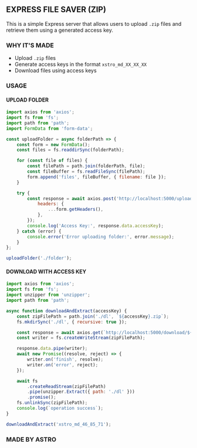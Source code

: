 ## EXPRESS FILE SAVER (ZIP)

This is a simple Express server that allows users to upload `.zip` files and retrieve them using a generated access key.

### WHY IT'S MADE

- Upload `.zip` files
- Generate access keys in the format `xstro_md_XX_XX_XX`
- Download files using access keys

### USAGE

#### UPLOAD FOLDER

```javascript
import axios from 'axios';
import fs from 'fs';
import path from 'path';
import FormData from 'form-data';

const uploadFolder = async folderPath => {
	const form = new FormData();
	const files = fs.readdirSync(folderPath);

	for (const file of files) {
		const filePath = path.join(folderPath, file);
		const fileBuffer = fs.readFileSync(filePath);
		form.append('files', fileBuffer, { filename: file });
	}

	try {
		const response = await axios.post('http://localhost:5000/upload', form, {
			headers: {
				...form.getHeaders(),
			},
		});
		console.log('Access Key:', response.data.accessKey);
	} catch (error) {
		console.error('Error uploading folder:', error.message);
	}
};

uploadFolder('./folder');
```

#### DOWNLOAD WITH ACCESS KEY

```javascript
import axios from 'axios';
import fs from 'fs';
import unzipper from 'unzipper';
import path from 'path';

async function downloadAndExtract(accessKey) {
	const zipFilePath = path.join('./dl', `${accessKey}.zip`);
	fs.mkdirSync('./dl', { recursive: true });

	const response = await axios.get(`http://localhost:5000/download/${accessKey}`, { responseType: 'stream' });
	const writer = fs.createWriteStream(zipFilePath);

	response.data.pipe(writer);
	await new Promise((resolve, reject) => {
		writer.on('finish', resolve);
		writer.on('error', reject);
	});

	await fs
		.createReadStream(zipFilePath)
		.pipe(unzipper.Extract({ path: './dl' }))
		.promise();
	fs.unlinkSync(zipFilePath);
	console.log(`operation success`);
}

downloadAndExtract('xstro_md_46_85_71');
```

### MADE BY ASTRO
